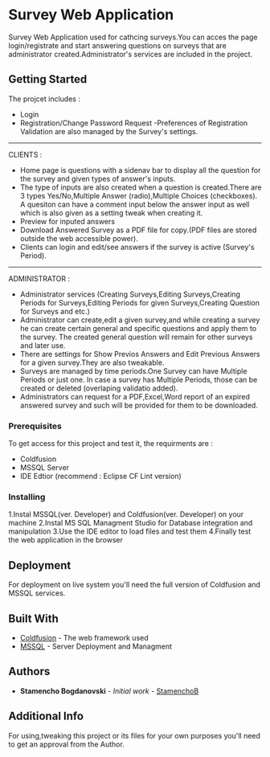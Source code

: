 # Survey Web Application

Survey Web Application used for cathcing surveys.You can acces the page login/registrate and start answering questions on surveys that are administrator created.Administrator's services are included in the project.

## Getting Started

The projcet includes :
- Login
- Registration/Change Password Request
-Preferences of Registration Validation are also managed by the Survey's settings.
-------
CLIENTS :

- Home page is questions with a sidenav bar to display all the question for the survey and given types of answer's inputs.
- The type of inputs are also created when a question is created.There are 3 types Yes/No,Multiple Answer (radio),Multiple Choices (checkboxes).
  A quesiton can have a comment input below the answer input as well which is also given as a setting tweak when creating it.
- Preview for inputed answers
- Download Answered Survey as a PDF file for copy.(PDF files are stored outside the web accessible power).
- Clients can login and edit/see answers if the survey is active (Survey's Period).

-------
ADMINISTRATOR :

- Administrator services (Creating Surveys,Editing Surveys,Creating Periods for Surveys,Editing Periods for given Surveys,Creating Question for Surveys and etc.)
- Administrator can create,edit a given survey,and while creating a survey he can create certain general and specific questions and apply them to the survey.
  The created general question will remain for other surveys and later use.
- There are settings for Show Previos Answers and Edit Previous Answers for a given survey.They are also tweakable.
- Surveys are managed by time periods.One Survey can have Multiple Periods or just one.
  In case a survey has Multiple Periods, those can be created or deleted (overlaping validatio added).
- Administrators can request for a PDF,Excel,Word report of an expired answered survey and such will be provided for them to be downloaded.


### Prerequisites

To get access for this project and test it, the requirments are :
- Coldfusion
- MSSQL Server
- IDE Edtior (recommend : Eclipse CF Lint version)

### Installing

1.Instal MSSQL(ver. Developer) and Coldfusion(ver. Developer) on your machine
2.Instal MS SQL Managment Studio for Database integration and manipulation
3.Use the IDE editor to load files and test them
4.Finally test the web application in the browser

## Deployment

For deployment on live system you'll need the full version of Coldfusion and MSSQL services.

## Built With

* [Coldfusion](https://www.adobe.com/products/coldfusion-family.html) - The web framework used
* [MSSQL](https://www.microsoft.com/en-us/sql-server/sql-server-2019) - Server Deployment and Managment

## Authors

* **Stamencho Bogdanovski** - *Initial work* - [StamenchoB](https://github.com/StamenchoB)

## Additional Info

For using,tweaking this project or its files for your own purposes you'll need to get an approval from the Author.
